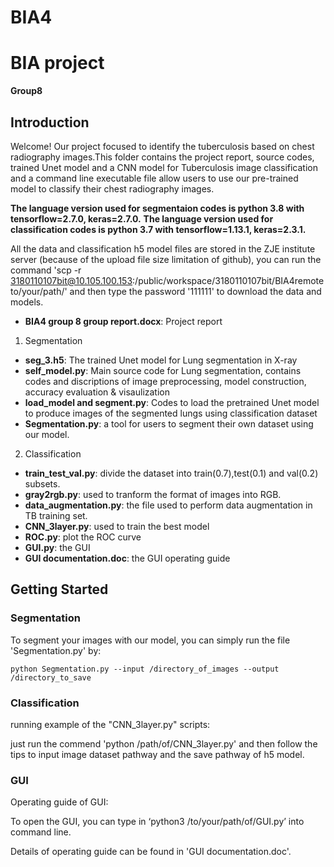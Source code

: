 # BIA4

# BIA project
**Group8**
 
## Introduction

Welcome! Our project focused to identify the tuberculosis based on chest radiography images.This folder contains the project report, source codes, trained Unet model and a CNN model for Tuberculosis image classification and a command line executable file allow users to use our pre-trained model to classify their chest radiography images. 

**The language version used for segmentaion codes is python 3.8 with tensorflow=2.7.0, keras=2.7.0.**
**The language version used for classification codes is python 3.7 with tensorflow=1.13.1, keras=2.3.1.**


All the data and classification h5 model files are stored in the ZJE institute server (because of the upload file size limitation of github),
you can run the command 'scp -r 3180110107bit@10.105.100.153:/public/workspace/3180110107bit/BIA4remote to/your/path/' and then type the password '111111' to download the data and models.


-   **BIA4 group 8 group report.docx**: Project report

1. Segmentation
-	**seg_3.h5**: The trained Unet model for Lung segmentation in X-ray
-	**self_model.py**: Main source code for Lung segmentation, contains codes and discriptions of image preprocessing, model construction, accuracy evaluation & visaulization
-	**load_model and segment.py**: Codes to load the pretrained Unet model to produce images of the segmented lungs using classification dataset
-	**Segmentation.py**: a tool for users to segment their own dataset using our model.

2. Classification
-	**train_test_val.py**: divide the dataset into train(0.7),test(0.1) and val(0.2) subsets.
-	**gray2rgb.py**: used to tranform the format of images into RGB.
-	**data_augmentation.py**: the file used to perform data augmentation in TB training set.
-	**CNN_3layer.py**: used to train the best model
-	**ROC.py**: plot the ROC curve
-	**GUI.py**: the GUI 
-	**GUI documentation.doc**: the GUI operating guide
## Getting Started 

### Segmentation

To segment your images with our model, you can simply run the file 'Segmentation.py' by:
```text
python Segmentation.py --input /directory_of_images --output /directory_to_save
```
### Classification
running example of the "CNN_3layer.py" scripts:

  just run the commend 'python /path/of/CNN_3layer.py' and then follow the tips to input image dataset pathway and the save pathway of h5 model.

### GUI
Operating guide of GUI:

To open the GUI, you can type in ‘python3 /to/your/path/of/GUI.py’ into command line.

Details of operating guide can be found in 'GUI documentation.doc'.
